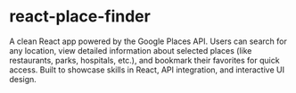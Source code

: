 # react-place-finder
A clean React app powered by the Google Places API. Users can search for any location, view detailed information about selected places (like restaurants, parks, hospitals, etc.), and bookmark their favorites for quick access. Built to showcase skills in React, API integration, and interactive UI design.
